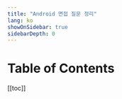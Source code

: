 ```yaml
---
title: "Android 면접 질문 정리"
lang: ko
showOnSidebar: true
sidebarDepth: 0
---
```


# Table of Contents
[[toc]]
